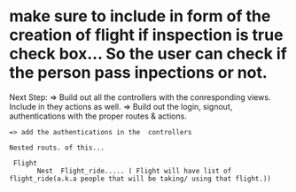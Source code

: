   # make sure to include in form of the creation of flight if inspection is true check box... So the user can check if the person pass inpections or not.


  Next Step: 
    => Build out all the controllers with the conresponding views. 
    Include in they actions as well.
    => Build out the login, signout, authentications with the proper routes & actions. 
     
    => add the authentications in the  controllers
 
    Nested routs. of this...

     Flight
           Nest  Flight_ride..... ( Flight will have list of flight_ride(a.k.a people that will be taking/ using that flight.))